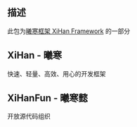 ## 描述
此包为[曦寒框架 XiHan Framework](https://docs.xihan.fun) 的一部分

## XiHan - 曦寒
快速、轻量、高效、用心的开发框架

## XiHanFun - 曦寒懿
开放源代码组织